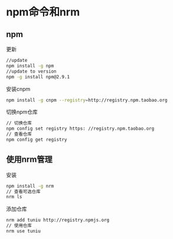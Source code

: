 # npm命令和nrm

## npm

更新

``` bash
//update
npm install -g npm
//update to version
npm -g install npm@2.9.1
```

安装cnpm

``` bash
npm install -g cnpm --registry=http://registry.npm.taobao.org
```

切换npm仓库

``` bash
// 切换仓库
npm config set registry https: //registry.npm.taobao.org 
// 查看仓库
npm config get registry
```

## 使用nrm管理

安装

``` bash
npm install -g nrm
// 查看可选仓库
nrm ls
```

添加仓库

``` bash
nrm add tuniu http://registry.npmjs.org
// 使用仓库
nrm use tuniu 
```


